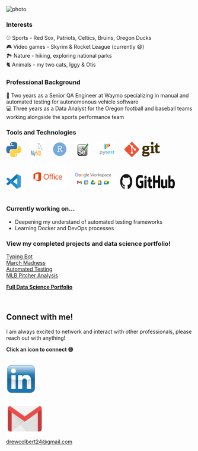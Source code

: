 ![photo](/images/cover-photo-final.png)

### Interests
:baseball: Sports - Red Sox, Patriots, Celtics, Bruins, Oregon Ducks <br>
:video_game: Video games - Skyrim & Rocket League (currently :smile:) <br>
:national_park: Nature - hiking, exploring national parks <br>
:cat2: Animals - my two cats, Iggy & Otis


### Professional Background
:blue_car: Two years as a Senior QA Engineer at Waymo specializing in manual and automated testing for autonomonous vehicle software <br>
:computer: Three years as a Data Analyst for the Oregon football and baseball teams working alongside the sports performance team

### Tools and Technologies
<img src=/images/python.png height="40" width="40"> &emsp; <img src=/images/mysql.png height="40" width="40"> &emsp; <img src=/images/r.png height="40" width="40"> &emsp; <img src=/images/selenium.png height="40" width="40"> &emsp; <img src=/images/pytest.png height="40" width="50"> &emsp; <img src=/images/git.png height="40" width=""> <br>
<br>
<img src=/images/vscode.png height="40" width="40"> &emsp; <img src=/images/microsoft.png height="" width="100"> &emsp; <img src=/images/google.png height="" width="100"> &emsp; <img src=/images/github.png height="40" width="150"> <br>
<br>



### Currently working on...
- Deepening my understand of automated testing frameworks
- Learning Docker and DevOps processes


### View my completed projects and data science portfolio!
[Typing Bot](https://github.com/drewcolbert/Typing-Game-Bot) <br>
[March Madness](https://github.com/drewcolbert/March-Madness) <br>
[Automated Testing](https://github.com/drewcolbert/Python-Automation-Tests) <br>
[MLB Pitcher Analysis](https://github.com/drewcolbert/MLB-Pitcher-Analysis) <br>

**[Full Data Science Portfolio](https://drewcolbert.github.io/)**

<br>

## Connect with me!
I am always excited to network and interact with other professionals, please reach out with anything! <br>

**Click an icon to connect :smile:** <br>
<br>

[<img src=/images/linkedin.png height="80" width="80">](https://www.linkedin.com/in/andrew-colbert-1a99a1186/) <br>

<img src=/images/gmail.png height="100" width="100"> <br> 
drewcolbert24@gmail.com
